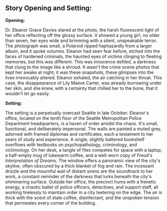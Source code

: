 ## Story Opening and Setting:

**Opening:**

Dr. Eleanor Grace Davies stared at the photo, the harsh fluorescent light of her office reflecting off the glossy surface. It showed a young girl, no older than seven, her eyes wide and brimming with a silent, unspeakable terror. The photograph was small, a Polaroid ripped haphazardly from a larger album, and it spoke volumes. Eleanor had seen fear before, etched into the faces of hardened criminals, the haunted eyes of victims clinging to fleeting memories, but this was different. This was innocence defiled, a darkness that clung to the image like a shroud. It wasn't the crime scene photos that kept her awake at night; it was these snapshots, these glimpses into the lives irrevocably altered. Eleanor exhaled, the air catching in her throat. This case, the disappearance of Lily Maeve Carter, was already burrowing under her skin, and she knew, with a certainty that chilled her to the bone, that it wouldn’t let go easily.

**Setting:**

The setting is a perpetually overcast Seattle in late October. Eleanor's office, located on the tenth floor of the Seattle Metropolitan Police Department headquarters, is a haven of order amidst the chaos. It's small, functional, and deliberately impersonal. The walls are painted a muted grey, adorned with framed diplomas and certificates, each a testament to her years of study and experience. A single, slightly battered bookshelf overflows with textbooks on psychopathology, criminology, and victimology. On her desk, a tangle of files competes for space with a laptop, a half-empty mug of lukewarm coffee, and a well-worn copy of Freud's *Interpretation of Dreams*. The window offers a panoramic view of the city's skyline, often obscured by a thick blanket of fog and rain. The incessant drizzle and the mournful wail of distant sirens are the soundtrack to her work, a constant reminder of the darkness that lurks beneath the city's shimmering surface. Outside her office, the precinct hums with a frenetic energy, a chaotic ballet of police officers, detectives, and support staff, all working tirelessly to maintain order in a city teetering on the edge. The air is thick with the scent of stale coffee, disinfectant, and the unspoken tension that permeates every corner of the building.
